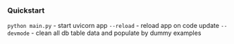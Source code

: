 ### Quickstart

`python main.py` - start uvicorn app
`--reload` - reload app on code update
`--devmode` - clean all db table data and populate by dummy examples
